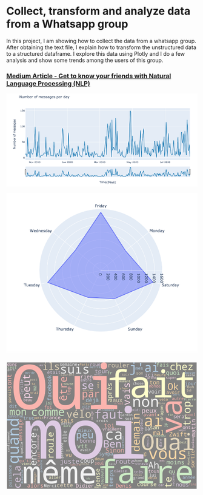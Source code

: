 # Collect, transform and analyze data from a Whatsapp group

In this project, I am showing how to collect the data from a whatsapp group. After obtaining the text file, I explain how to transform the unstructured data to a structured dataframe. I explore this data using Plotly and I do a few analysis and show some trends among the users of this group.

### [Medium Article - Get to know your friends with Natural Language Processing (NLP)](https://towardsdatascience.com/get-to-know-your-friends-with-natural-language-processing-nlp-38a1f6e56e09) 

![messagesperday](messages_per_day.png "Messages per day")

![radar_plot](radar_plot.png "radar_plot")

![wordcloud](word_cloud.png "Word cloud")
